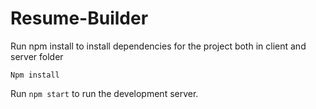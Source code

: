 # Resume-Builder
Run npm install to install dependencies for the project both in client and server folder
```
Npm install
```

Run ```npm start``` to run the development server.
